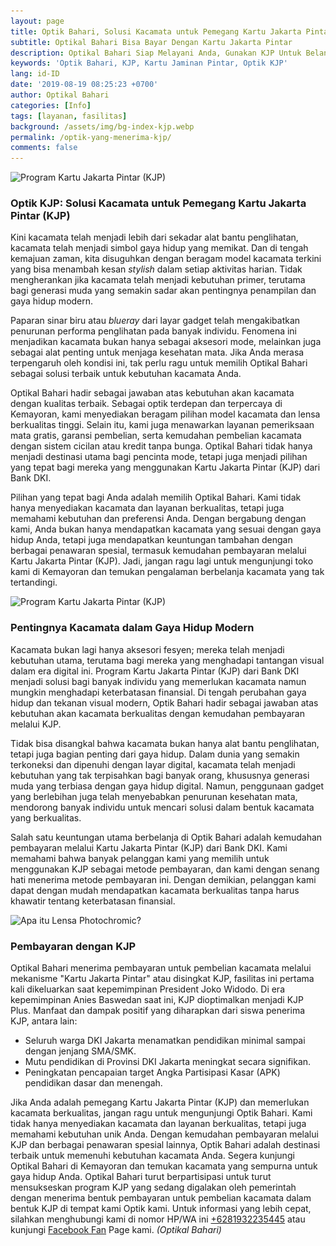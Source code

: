 ```yaml
---
layout: page
title: Optik Bahari, Solusi Kacamata untuk Pemegang Kartu Jakarta Pintar (KJP)
subtitle: Optikal Bahari Bisa Bayar Dengan Kartu Jakarta Pintar
description: Optikal Bahari Siap Melayani Anda, Gunakan KJP Untuk Belanja Kacamata Terbaik. Kunjungi Kami Sekarang & Rasakan Pengalaman Berbelanja Yang Menyenangkan
keywords: 'Optik Bahari, KJP, Kartu Jaminan Pintar, Optik KJP'
lang: id-ID
date: '2019-08-19 08:25:23 +0700'
author: Optikal Bahari
categories: [Info]
tags: [layanan, fasilitas]
background: /assets/img/bg-index-kjp.webp
permalink: /optik-yang-menerima-kjp/
comments: false
---
```


<div class="card shadow p-3 bg-white mb-5">
  <img
    itemprop="image"
    data-src="/assets/img/posts/optikal-bahari-kjp/kjp-optikalbahari-01.webp"
    src="/assets/img/posts/optikal-bahari-kjp/kjp-optikalbahari-01.webp"
    class="card-img-top img-fluid"
    alt="Program Kartu Jakarta Pintar (KJP)" />
  <div class="card-body">
    <h3 class="card-title">
      Optik KJP: Solusi Kacamata untuk Pemegang Kartu Jakarta Pintar (KJP)
    </h3>
    <p class="card-text text-left">
      Kini kacamata telah menjadi lebih dari sekadar alat bantu penglihatan, kacamata telah menjadi simbol gaya hidup yang memikat. Dan di tengah kemajuan zaman, kita disuguhkan dengan beragam model kacamata terkini yang bisa menambah kesan
      <em>stylish</em>
      dalam setiap aktivitas harian. Tidak mengherankan jika kacamata telah menjadi kebutuhan primer, terutama bagi generasi muda yang semakin sadar akan pentingnya penampilan dan gaya hidup modern.
    </p>
    <p class="card-text text-left">
      Paparan sinar biru atau
      <em>blueray</em>
      dari layar gadget telah mengakibatkan penurunan performa penglihatan pada banyak individu. Fenomena ini menjadikan kacamata bukan hanya sebagai aksesori mode, melainkan juga sebagai alat penting untuk menjaga kesehatan mata. Jika Anda merasa terpengaruh oleh kondisi ini, tak perlu ragu untuk memilih Optikal Bahari sebagai solusi terbaik untuk kebutuhan kacamata Anda.
    </p>
    <p class="card-text text-left">
      Optikal Bahari hadir sebagai jawaban atas kebutuhan akan kacamata dengan kualitas terbaik. Sebagai optik terdepan dan terpercaya di Kemayoran, kami menyediakan beragam pilihan model kacamata dan lensa berkualitas tinggi. Selain itu, kami juga menawarkan layanan pemeriksaan mata gratis, garansi pembelian, serta kemudahan pembelian kacamata dengan sistem cicilan atau kredit tanpa bunga. Optikal Bahari tidak hanya menjadi destinasi utama bagi pencinta mode, tetapi juga menjadi pilihan yang tepat bagi mereka yang menggunakan Kartu Jakarta Pintar (KJP) dari Bank DKI.
    </p>
    <p class="card-text text-left">
      Pilihan yang tepat bagi Anda adalah memilih Optikal Bahari. Kami tidak hanya menyediakan kacamata dan layanan berkualitas, tetapi juga memahami kebutuhan dan preferensi Anda. Dengan bergabung dengan kami, Anda bukan hanya mendapatkan kacamata yang sesuai dengan gaya hidup Anda, tetapi juga mendapatkan keuntungan tambahan dengan berbagai penawaran spesial, termasuk kemudahan pembayaran melalui Kartu Jakarta Pintar (KJP). Jadi, jangan ragu lagi untuk mengunjungi toko kami di Kemayoran dan temukan pengalaman berbelanja kacamata yang tak tertandingi.
    </p>
  </div>
</div>

<div class="card-deck mb-3">
  <div class="card shadow p-3 mb-5 bg-white rounded">
    <img
      itemprop="image"
      data-src="/assets/img/posts/optikal-bahari-kjp/kjp-optikalbahari-01.webp"
      src="/assets/img/posts/optikal-bahari-kjp/kjp-optikalbahari-01.webp"
      class="card-img-top img-fluid"
      alt="Program Kartu Jakarta Pintar (KJP)" />
    <div class="card-body">
      <h3 class="card-title">
        Pentingnya Kacamata dalam Gaya Hidup Modern
      </h3>
      <p class="card-text text-left">
        Kacamata bukan lagi hanya aksesori fesyen; mereka telah menjadi kebutuhan utama, terutama bagi mereka yang menghadapi tantangan visual dalam era digital ini. Program Kartu Jakarta Pintar (KJP) dari Bank DKI menjadi solusi bagi banyak individu yang memerlukan kacamata namun mungkin menghadapi keterbatasan finansial. Di tengah perubahan gaya hidup dan tekanan visual modern, Optik Bahari hadir sebagai jawaban atas kebutuhan akan kacamata berkualitas dengan kemudahan pembayaran melalui KJP.
      </p>
      <p class="card-text text-left">
        Tidak bisa disangkal bahwa kacamata bukan hanya alat bantu penglihatan, tetapi juga bagian penting dari gaya hidup. Dalam dunia yang semakin terkoneksi dan dipenuhi dengan layar digital, kacamata telah menjadi kebutuhan yang tak terpisahkan bagi banyak orang, khususnya generasi muda yang terbiasa dengan gaya hidup digital. Namun, penggunaan gadget yang berlebihan juga telah menyebabkan penurunan kesehatan mata, mendorong banyak individu untuk mencari solusi dalam bentuk kacamata yang berkualitas.
      </p>
      <p class="card-text text-left">
        Salah satu keuntungan utama berbelanja di Optik Bahari adalah kemudahan pembayaran melalui Kartu Jakarta Pintar (KJP) dari Bank DKI. Kami memahami bahwa banyak pelanggan kami yang memilih untuk menggunakan KJP sebagai metode pembayaran, dan kami dengan senang hati menerima metode pembayaran ini. Dengan demikian, pelanggan kami dapat dengan mudah mendapatkan kacamata berkualitas tanpa harus khawatir tentang keterbatasan finansial.
      </p>
    </div>
  </div>
</div>

<div class="card-deck mb-3">
  <div class="card shadow p-3 mb-5 bg-white rounded">
    <img
      itemprop="image"
      data-src="/assets/img/posts/optikal-bahari-kjp/kjp-optikalbahari-02.webp"
      src="/assets/img/posts/optikal-bahari-kjp/kjp-optikalbahari-02.webp"
      class="card-img-top img-fluid"
      alt="Apa itu Lensa Photochromic?" />
    <div class="card-body">
      <h3 class="card-title">
        Pembayaran dengan KJP
      </h3>
      <p class="card-text text-left">
        Optikal Bahari menerima pembayaran untuk pembelian kacamata melalui mekanisme "Kartu Jakarta Pintar" atau disingkat KJP, fasilitas ini pertama kali dikeluarkan saat kepemimpinan President Joko Widodo. Di era kepemimpinan Anies Baswedan saat ini, KJP dioptimalkan menjadi KJP Plus. Manfaat dan dampak positif yang diharapkan dari siswa penerima KJP, antara lain:
      </p>
      <p class="card-text text-left">
        <ul>
          <li>Seluruh warga DKI Jakarta menamatkan pendidikan minimal sampai dengan jenjang SMA/SMK.</li>
          <li>Mutu pendidikan di Provinsi DKI Jakarta meningkat secara signifikan.</li>
          <li>Peningkatan pencapaian target Angka Partisipasi Kasar (APK) pendidikan dasar dan menengah.</li>
        </ul>
      </p>
      <p class="card-text text-left">
        Jika Anda adalah pemegang Kartu Jakarta Pintar (KJP) dan memerlukan kacamata berkualitas, jangan ragu untuk mengunjungi Optik Bahari. Kami tidak hanya menyediakan kacamata dan layanan berkualitas, tetapi juga memahami kebutuhan unik Anda. Dengan kemudahan pembayaran melalui KJP dan berbagai penawaran spesial lainnya, Optik Bahari adalah destinasi terbaik untuk memenuhi kebutuhan kacamata Anda. Segera kunjungi Optikal Bahari di Kemayoran dan temukan kacamata yang sempurna untuk gaya hidup Anda. Optikal Bahari turut berpartisipasi untuk turut mensukseskan program KJP yang sedang digalakan oleh pemerintah dengan menerima bentuk pembayaran untuk pembelian kacamata dalam bentuk KJP di tempat kami Optik kami. Untuk informasi yang lebih cepat, silahkan menghubungi kami di nomor HP/WA ini
        <a
          href="https://api.whatsapp.com/send?phone=6281932235445&text=Hallo%2C+saya+butuh+informasi+lebih+lanjut+mengenai+Optikal+Bahari"
          id="WhatsAppClick"
          class="WhatsAppCall"
          title="Call WhatsApp">+6281932235445</a>
        atau kunjungi
        <a
          href="https://www.facebook.com/optikalbahari"
          id="FBClick"
          title="Facebook Page Optikal Bahari"
          class="FacebookPage">Facebook Fan</a>
        Page kami.
        <em>(Optikal Bahari)</em>
      </p>
    </div>
  </div>
</div>
